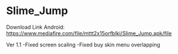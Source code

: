 # Slime_Jump
Download Link Android:
https://www.mediafire.com/file/mttt2x15orfblki/Slime_Jump.apk/file

Ver 1.1
-Fixed screen scaling
-Fixed buy skin menu overlapping
